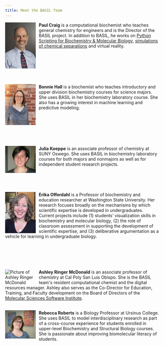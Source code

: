 ```yaml
---
title: Meet the BASIL Team
---
```

<img src="../fig/Craig.jpg" alt="Picture of Paul Craig" width="100" style="float: left; margin-top: 0px; margin-right: 10px" />

**Paul Craig** is a computational biochemist who teaches general chemistry for engineers and is the Director of the BASIL project. In addition to BASIL, he works on [Python Scripting for Biochemistry & Molecular Biology](http://education.molssi.org/python-scripting-biochemistry/chapters/setup.html), [simulations of chemical separations](https://github.com/RITJBF/JBioFramework) and virtual reality.  <br> <br> <br>  <br> <br> <br> <br>

<img src="../fig/Hall.jpg" alt="Picture of Bonnie Hall" width="100" style="float: left; margin-top: 0px; margin-right: 10px" />

**Bonnie Hall** is a biochemist who teaches introductory and upper division biochemistry courses for science majors. She uses BASIL in her biochemistry laboratory course. She also has a growing interest in machine learning and predictive modeling.  <br> <br> <br> <br> <br> <br> <br>

<img src="../fig/Koeppe.jpg" alt="Picture of Julia Koeppe" width="100" style="float: left; margin-top: 0px; margin-right: 10px" />

**Julia Koeppe** is an associate professor of chemistry at SUNY Oswego. She uses BASIL in biochemistry laboratory courses for both majors and nonmajors as well as for independent student research projects. <br> <br> <br> <br> <br> 

<img src="../fig/Offerdahl.png" alt="Picture of Erika Offerdahl" width="100" style="float: left; margin-top: 0px; margin-right: 10px" />

**Erika Offerdahl** is a Professor of biochemistry and education researcher at Washington State University. Her research focuses broadly on the mechanisms by which scientific expertise is developed in undergraduates.  Current projects include  (1) students’ visualization skills in biochemistry and molecular biology, (2) the role of classroom assessment in supporting the development of scientific expertise, and (3) deliberative argumentation as a vehicle for learning in undergraduate biology.  <br> <br> <br> <br> <br> <br>

<img src="../fig/ARM9.jpg" alt="Picture of Ashley Ringer McDonald" width="100" style="float: left; margin-top: 0px; margin-right: 10px" />

**Ashley Ringer McDonald** is an associate professor of chemistry at Cal Poly San Luis Obispo.  She is the BASIL team's resident computational chemist and the digital resources manager.  Ashley also serves as the Co-Director for Education, Training, and Faculty development on the Board of Directors of the [Molecular Sciences Software Institute](https://molssi.org). <br> <br>

<img src="../fig/Roberts.JPG" alt="Picture of Rebecca Roberts" width="100" style="float: left; margin-top: 0px; margin-right: 10px" />

**Rebecca Roberts** is a Biology Professor at Ursinus College. She uses BASIL to model interdisciplinary research as part of a cross-course experience for students enrolled in upper-level Biochemistry and Structural Biology courses. She is passionate about improving biomolecular literacy of students.

